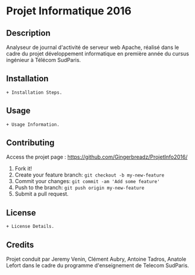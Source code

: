 # Projet Informatique 2016
## Description
Analyseur de journal d'activité de serveur web Apache, réalisé dans le cadre du projet développement informatique en première année du cursus ingénieur à Télécom SudParis.

## Installation

	+ Installation Steps.

## Usage

	+ Usage Information.

## Contributing
Access the projet page : https://github.com/Gingerbreadz/ProjetInfo2016/

1. Fork it!
2. Create your feature branch: `git checkout -b my-new-feature`
3. Commit your changes: `git commit -am 'Add some feature'`
4. Push to the branch: `git push origin my-new-feature`
5. Submit a pull request.

## License

	+ License Details.
	
## Credits
Projet conduit par Jeremy Venin, Clément Aubry, Antoine Tadros, Anatole Lefort dans le cadre du programme d'enseignement de Telecom SudParis. 

